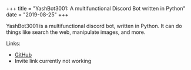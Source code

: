 +++
title = "YashBot3001: A multifunctional Discord Bot written in Python"
date = "2019-08-25"
+++

YashBot3001 is a multifunctional discord bot, written in Python. It can do things like search the web, manipulate images, and more.

Links:
- [GitHub](https://github.com/karx1/YashBot3001)
- Invite link currently not working
